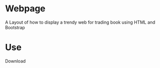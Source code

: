 # Webpage
A Layout of how to display a trendy web for trading book using HTML and Bootstrap

# Use
Download 


